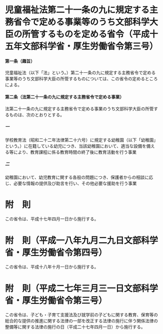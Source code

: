 # 児童福祉法第二十一条の九に規定する主務省令で定める事業等のうち文部科学大臣の所管するものを定める省令（平成十五年文部科学省・厚生労働省令第三号）
#### 第一条（趣旨）
児童福祉法（以下「法」という。）第二十一条の九に規定する主務省令で定める事業等のうち文部科学大臣の所管するものについては、この省令の定めるところによる。
#### 第二条（法第二十一条の九に規定する主務省令で定める事業）
法第二十一条の九に規定する主務省令で定める事業のうち文部科学大臣の所管するものは、次のとおりとする。
##### 一
学校教育法（昭和二十二年法律第二十六号）に規定する幼稚園（以下「幼稚園」という。）に在籍している幼児につき、当該幼稚園において、適当な設備を備える等により、教育課程に係る教育時間の終了後に教育活動を行う事業
##### 二
幼稚園において、幼児教育に関する各般の問題につき、保護者からの相談に応じ、必要な情報の提供及び助言を行い、その他必要な援助を行う事業
# 附　則
この省令は、平成十七年四月一日から施行する。
# 附　則（平成一八年九月二九日文部科学省・厚生労働省令第四号）
この省令は、平成十八年十月一日から施行する。
# 附　則（平成二七年三月三一日文部科学省・厚生労働省令第三号）
この省令は、子ども・子育て支援法及び就学前の子どもに関する教育、保育等の総合的な提供の推進に関する法律の一部を改正する法律の施行に伴う関係法律の整備等に関する法律の施行の日（平成二十七年四月一日）から施行する。
